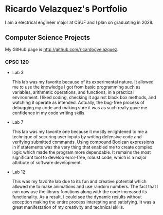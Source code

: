 
# Ricardo Velazquez's Portfolio

I am a electrical engineer major at CSUF and I plan on graduating in 2028.

## Computer Science Projects

My GitHub page is http://github.com/ricardogvelazquez.

### CPSC 120

* Lab 3

    This lab was my favorite because of its experimental nature. 
    It allowed me to use the  knowledge I got from basic programming 
    such as variables, arithmetic operations, and functions, in a practical 
    environment. I liked coding, checking it against black box methods, 
    and watching it operate as intended. Actually, the bug-free process 
    of debugging my code and making sure it was as such really gave 
    me confidence in my code writing skills. 



* Lab 7

    This lab was my favorite one because it mostly enlightened to me a 
    technique of securing user inputs by writing defensive code and 
    verifying submitted commands. Using compound Boolean expressions in 
    if statements was the very thing that enabled me to create complex 
    logic which made the program more dependable. It remains the most 
    significant tool to develop error-free, robust code, which is a major 
    attribute of software development.


* Lab 12

    This was my favorite lab due to its fun and creative potential which 
    allowed me to make animations and use random numbers. The fact that I 
    can now use the library functions along with the code increased 
    its functionality. As a result, I could see the dynamic results 
    without exception making the entire process interesting and satisfying. 
    It was a great manifestation of my creativity and technical skills.
